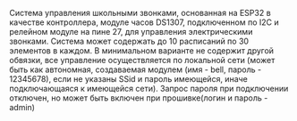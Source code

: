 Система управления школьными звонками, основанная на ESP32 в качестве контроллера, модуле часов DS1307, подключенном по I2C и релейном модуле на пине 27, для управления электрическими звонками. Система может содержать до 10 расписаний по 30 элементов в каждом. В минимальном варианте не содержит другой обвязки, все управление осуществляется по локальной сети (может быть как автономная, создаваемая модулем (имя - bell, пароль - 12345678), если не указаны SSid и пароль имеющейся, иначе подключающаяся к имеющейся сети). Запрос пароля при подключении отключен, но может быть включен при прошивке(логин и пароль - admin)
